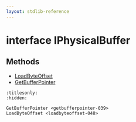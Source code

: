 ```yaml
---
layout: stdlib-reference
---
```


# interface IPhysicalBuffer

## Methods

* [LoadByteOffset](loadbyteoffset-048.html)
* [GetBufferPointer](getbufferpointer-039.html)


```{toctree}
:titlesonly:
:hidden:

GetBufferPointer <getbufferpointer-039>
LoadByteOffset <loadbyteoffset-048>
```
